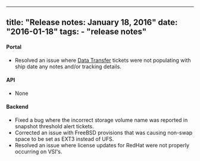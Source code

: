 ---
title: "Release notes: January 18, 2016"
date: "2016-01-18"
tags:
    - "release notes"
  ---

#### Portal  
+ Resolved an issue where [Data Transfer](http://knowledgelayer.softlayer.com/faq/what-data-transfer) tickets were not populating with ship date any notes and/or tracking details.

#### API
+ None

#### Backend
+ Fixed a bug where the incorrect storage volume name was reported in snapshot threshold alert tickets.
+ Corrected an issue with FreeBSD provisions that was causing non-swap space to be set as EXT3 instead of UFS.
+ Resolved an issue where license updates for RedHat were not properly occurring on VSI's.
